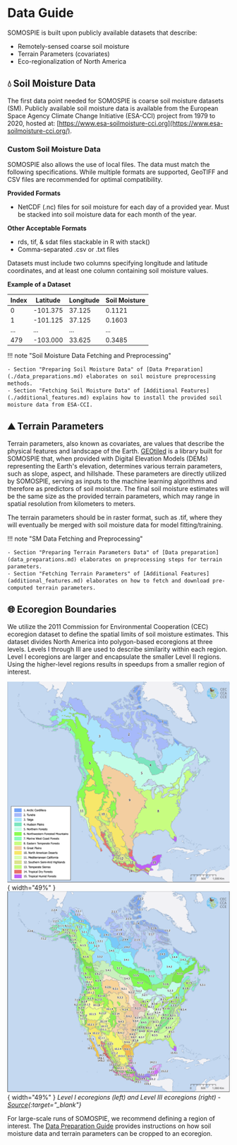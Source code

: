 # Data Guide

SOMOSPIE is built upon publicly available datasets that describe:

- Remotely-sensed coarse soil moisture
- Terrain Parameters (covariates)
- Eco-regionalization of North America

## 💧 Soil Moisture Data

The first data point needed for SOMOSPIE is coarse soil moisture datasets (SM). Publicly available soil moisture data is available from the European Space Agency Climate Change Initiative (ESA-CCI) project from 1979 to 2020, hosted at: [https://www.esa-soilmoisture-cci.org](https://www.esa-soilmoisture-cci.org/). 

### Custom Soil Moisture Data
SOMOSPIE also allows the use of local files. The data must match the following specifications. While multiple formats are supported, GeoTIFF and CSV files are recommended for optimal compatibility. 

**Provided Formats**

- NetCDF (.nc) files for soil moisture for each day of a provided year. Must be stacked into soil moisture data for each month of the year. 

**Other Acceptable Formats**

- rds, tif, & sdat files stackable in R with stack()
- Comma-separated .csv or .txt files

Datasets must include two columns specifying longitude and latitude coordinates, and at least one column containing soil moisture values.

**Example of a Dataset** 

| Index | Latitude | Longitude| Soil Moisture|
| ----- | -------- | ------ | ------ |
| 0     | -101.375 | 37.125 | 0.1121 |
| 1     | -101.125 | 37.125 | 0.1603 |
| ...   | ...      | ...    | ...    |
| 479   | -103.000 | 33.625 | 0.3485 |

!!! note "Soil Moisture Data Fetching and Preprocessing"

    - Section "Preparing Soil Moisture Data" of [Data Preparation](./data_preparations.md) elaborates on soil moisture preprocessing methods.
    - Section "Fetching Soil Moisture Data" of [Additional Features](./additional_features.md) explains how to install the provided soil moisture data from ESA-CCI. 

## ⛰️ Terrain Parameters

Terrain parameters, also known as covariates, are values that describe the physical features and landscape of the Earth. [GEOtiled](https://globalcomputing.group/GEOtiled/library/) is a library built for SOMOSPIE that, when provided with Digital Elevation Models (DEMs) representing the Earth's elevation, determines various terrain parameters, such as slope, aspect, and hillshade. These parameters are directly utilized by SOMOSPIE, serving as inputs to the machine learning algorithms and therefore as predictors of soil moisture. The final soil moisture estimates will be the same size as the provided terrain parameters, which may range in spatial resolution from kilometers to meters.

The terrain parameters should be in raster format, such as .tif, where they will eventually be merged with soil moisture data for model fitting/training. 

!!! note "SM Data Fetching and Preprocessing"

    - Section "Preparing Terrain Parameters Data" of [Data preparation](data_preparations.md) elaborates on preprocessing steps for terrain parameters. 
    - Section "Fetching Terrain Parameters" of [Additional Features](additional_features.md) elaborates on how to fetch and download pre-computed terrain parameters.

## 🌐 Ecoregion Boundaries

We utilize the 2011 Commission for Environmental Cooperation (CEC) ecoregion dataset to define the spatial limits of soil moisture estimates. This dataset divides North America into polygon-based ecoregions at three levels. Levels I through III are used to describe similarity within each region. Level I ecoregions are larger and encapsulate the smaller Level II regions. Using the higher-level regions results in speedups from a smaller region of interest. 

![Level I ecoregions](./assets/level_I_ecoregions.png){ width="49%" }
![Level III ecoregions](./assets/level_III_ecoregions.png){ width="49%" }
*Level I ecoregions (left) and Level III ecoregions (right) - [Source](https://www.cec.org/north-american-environmental-atlas/terrestrial-ecoregions-level-i/){:target="_blank"}*

For large-scale runs of SOMOSPIE, we recommend defining a region of interest. The [Data Preparation Guide](./data_preparations.md) provides instructions on how soil moisture data and terrain parameters can be cropped to an ecoregion. 